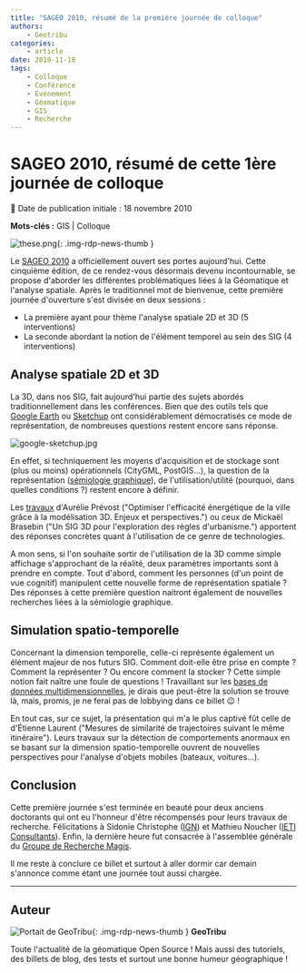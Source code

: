 ```yaml
---
title: "SAGEO 2010, résumé de la première journée de colloque"
authors:
    - Geotribu
categories:
    - article
date: 2010-11-18
tags:
    - Colloque
    - Conférence
    - Evénement
    - Géomatique
    - GIS
    - Recherche
---
```


# SAGEO 2010, résumé de cette 1ère journée de colloque

:calendar: Date de publication initiale : 18 novembre 2010

**Mots-clés :** GIS | Colloque

![these.png](https://cdn.geotribu.fr/img/logos-icones/divers/these.png){: .img-rdp-news-thumb }

Le [SAGEO 2010](http://sageo10.univ-toulouse.fr/) a officiellement ouvert ses portes aujourd'hui. Cette cinquième édition, de ce rendez-vous désormais devenu incontournable, se propose d'aborder les différentes problématiques liées à la Géomatique et l'analyse spatiale. Après le traditionnel mot de bienvenue, cette première journée d'ouverture s'est divisée en deux sessions :

* La première ayant pour thème l'analyse spatiale 2D et 3D (5 interventions)
* La seconde abordant la notion de l'élément temporel au sein des SIG (4 interventions)

## Analyse spatiale 2D et 3D

La 3D, dans nos SIG, fait aujourd'hui partie des sujets abordés traditionnellement dans les conférences. Bien que des outils tels que [Google Earth](http://earth.google.com/intl/fr/) ou [Sketchup](http://sketchup.google.com/intl/fr/) ont considérablement démocratisés ce mode de représentation, de nombreuses questions restent encore sans réponse.

![google-sketchup.jpg](https://cdn.geotribu.fr/img/articles-blog-rdp/client/Google/google-sketchup.jpg)

En effet, si techniquement les moyens d'acquisition et de stockage sont (plus ou moins) opérationnels (CityGML, PostGIS...), la question de la représentation ([sémiologie graphique](https://fr.wikipedia.org/wiki/S%C3%A9miologie_graphique)), de l'utilisation/utilité (pourquoi, dans quelles conditions ?) restent encore à définir.

Les [travaux](http://sageo10.univ-toulouse.fr/spip.php?rubrique11) d'Aurélie Prévost ("Optimiser l'efficacité énergétique de la ville grâce à la modélisation 3D. Enjeux et perspectives.") ou ceux de Mickaël Brasebin ("Un SIG 3D pour l'exploration des règles d'urbanisme.") apportent des réponses concrètes quant à l'utilisation de ce genre de technologies.

A mon sens, si l'on souhaite sortir de l'utilisation de la 3D comme simple affichage s'approchant de la réalité, deux paramètres importants sont à prendre en compte. Tout d'abord, comment les personnes (d'un point de vue cognitif) manipulent cette nouvelle forme de représentation spatiale ? Des réponses à cette première question naitront également de nouvelles recherches liées à la sémiologie graphique.

## Simulation spatio-temporelle

Concernant la dimension temporelle, celle-ci représente également un élément majeur de nos futurs SIG. Comment doit-elle être prise en compte ? Comment la représenter ? Ou encore comment la stocker ? Cette simple notion fait naître une foule de questions ! Travaillant sur les [bases de données multidimensionnelles](http://www.journaldunet.com/developpeur/tutoriel/sql/061012-sgbd-multidimensionnel.shtml), je dirais que peut-être la solution se trouve là, mais, promis, je ne ferai pas de lobbying dans ce billet :wink: !

En tout cas, sur ce sujet, la présentation qui m'a le plus captivé fût celle de d'Étienne Laurent ("Mesures de similarité de trajectoires suivant le même itinéraire"). Leurs travaux sur la détection de comportements anormaux en se basant sur la dimension spatio-temporelle ouvrent de nouvelles perspectives pour l'analyse d'objets mobiles (bateaux, voitures...).

## Conclusion

Cette première journée s'est terminée en beauté pour deux anciens doctorants qui ont eu l'honneur d'être récompensés pour leurs travaux de recherche. Félicitations à Sidonie Christophe ([IGN](http://www.ign.fr/)) et Mathieu Noucher ([IETI Consultants](http://www.ieti.fr/xoops/modules/info/)). Enfin, la dernière heure fut consacrée à l'assemblée générale du [Groupe de Recherche Magis](http://magis.ecole-navale.fr/).

Il me reste à conclure ce billet et surtout à aller dormir car demain s'annonce comme étant une journée tout aussi chargée.

----

## Auteur

![Portait de GeoTribu](https://cdn.geotribu.fr/img/internal/charte/geotribu_logo_64x64.png){: .img-rdp-news-thumb }
**GeoTribu**

Toute l'actualité de la géomatique Open Source ! Mais aussi des tutoriels, des billets de blog, des tests et surtout une bonne humeur géographique !
